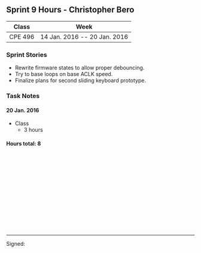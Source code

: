 ## Sprint 9 Hours - Christopher Bero

Class | Week
----- | ----
CPE 496 |  14 Jan. 2016 -- 20 Jan. 2016

### Sprint Stories

* Rewrite firmware states to allow proper debouncing.
* Try to base loops on base ACLK speed.
* Finalize plans for second sliding keyboard prototype.

### Task Notes

#### 20 Jan. 2016

* Class
    * 3 hours

#### Hours total: 8



<br><br><br><br><br><br>
<br><br><br><br><br><br>

---

Signed: 
